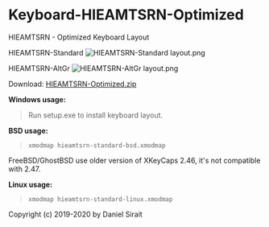 # Keyboard-HIEAMTSRN-Optimized

HIEAMTSRN - Optimized Keyboard Layout

HIEAMTSRN-Standard
![HIEAMTSRN-Standard layout.png](https://raw.githubusercontent.com/dns/Keyboard-HIEAMTSRN-SiraitX/master/HIEAMTSRN-Standard%20layout.png)

HIEAMTSRN-AltGr
![HIEAMTSRN-AltGr layout.png](https://raw.githubusercontent.com/dns/Keyboard-HIEAMTSRN-SiraitX/master/HIEAMTSRN-AltGr%20layout.png)

Download: [HIEAMTSRN-Optimized.zip](https://github.com/dns/Keyboard-HIEAMTSRN-Optimized/releases/download/v2.0/HIEAMTSRN-Optimized.zip)

**Windows usage:**

>Run setup.exe to install keyboard layout.

**BSD usage:**

>`xmodmap hieamtsrn-standard-bsd.xmodmap`

FreeBSD/GhostBSD use older version of XKeyCaps 2.46, it's not compatible with 2.47.

**Linux usage:**

>`xmodmap hieamtsrn-standard-linux.xmodmap`


Copyright (c) 2019-2020 by Daniel Sirait
